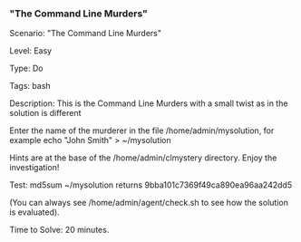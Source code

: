<h3>"The Command Line Murders"</h3>

Scenario: "The Command Line Murders"

Level: Easy

Type: Do

Tags: bash  

Description: This is the Command Line Murders with a small twist as in the solution is different

Enter the name of the murderer in the file /home/admin/mysolution, for example echo "John Smith" > ~/mysolution

Hints are at the base of the /home/admin/clmystery directory. Enjoy the investigation!

Test: md5sum ~/mysolution returns 9bba101c7369f49ca890ea96aa242dd5

(You can always see /home/admin/agent/check.sh to see how the solution is evaluated).

Time to Solve: 20 minutes.